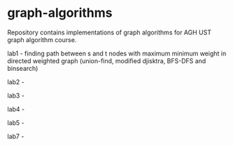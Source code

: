 # graph-algorithms

Repository contains implementations of graph algorithms for AGH UST graph algorithm course.

lab1 - finding path between s and t nodes with maximum minimum weight in directed weighted graph (union-find, modified djisktra, BFS-DFS and binsearch) 

lab2 -

lab3 -

lab4 - 

lab5 - 

lab7 - 
